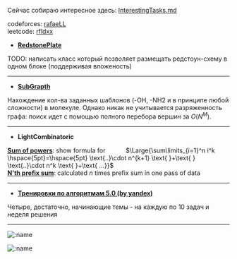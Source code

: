 Сейчас собираю интересное здесь: [InterestingTasks.md](InterestingTasks.md/)

codeforces: [rafaeLL](https://codeforces.com/profile/rafaeLL) \
leetcode: [rfldxx](https://leetcode.com/u/rfldxx)



$\text{ }$

$\text{ }$

* **[RedstonePlate](RedstonePlate/)**

TODO: написать класс который позволяет размещать редстоун-схему в одном блоке (поддерживая вложеность)

---


$\text{ }$

* **[SubGrapth](SubGrapth/)**

Нахождение кол-ва заданных шаблонов (-OH, -NH2 и в принципе любой сложности) в молекуле.
Однако никак не учитывается разряженность графа: поиск идет с помощью полного перебора вершин за $O(N^M)$.

---


$\text{ }$

* **LightCombinatoric**

**[Sum of powers](https://github.com/rfldxx/Simple_projects/tree/main/Sum%20of%20powers)**:   show formula for $\hspace{30pt}$ $\Large{\sum\limits_{i=1}^n i^k \hspace{5pt}=\hspace{5pt} \text{..}\cdot n^{k+1} \text{ }+\text{ } \text{..}\cdot n^k \text{ }+\text{ ...}}$ \
**[N'th prefix sum](https://github.com/rfldxx/Simple_projects/tree/main/N'th%20prefix%20sum)**: calculated $n$ times prefix sum in one pass of data

---


$\text{ }$

* **[Тренировки по алгоритмам 5.0 (by yandex)](https://github.com/rfldxx/Simple_projects/tree/main/Yandex%20algorithm%20training%205.0)**

Четыре, достаточно, начинающие темы - на каждую по 10 задач и неделя решения

---


![:name](https://www.codewars.com/users/Rei_00/badges/large)

$\text{ }$

![:name](https://count.getloli.com/get/@:rfldxx)
